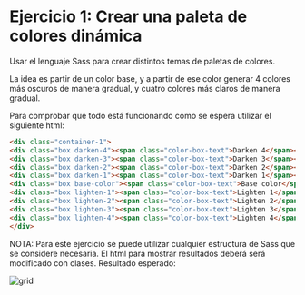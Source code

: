 # Ejercicio 1: Crear una paleta de colores dinámica

Usar el lenguaje Sass para crear distintos temas de paletas de colores.

La idea es partir de un color base, y a partir de ese color generar 4 colores más oscuros de manera gradual, y cuatro colores más claros de manera gradual.

Para comprobar que todo está funcionando como se espera utilizar el siguiente html:

```html
<div class="container-1">
<div class="box darken-4"><span class="color-box-text">Darken 4</span></div>
<div class="box darken-3"><span class="color-box-text">Darken 3</span></div>
<div class="box darken-2"><span class="color-box-text">Darken 2</span></div>
<div class="box darken-1"><span class="color-box-text">Darken 1</span></div>
<div class="box base-color"><span class="color-box-text">Base color</span></div>
<div class="box lighten-1"><span class="color-box-text">Lighten 1</span></div>
<div class="box lighten-2"><span class="color-box-text">Lighten 2</span></div>
<div class="box lighten-3"><span class="color-box-text">Lighten 3</span></div>
<div class="box lighten-4"><span class="color-box-text">Lighten 4</span></div>
</div>
````

NOTA: Para este ejercicio se puede utilizar cualquier estructura de Sass que se considere necesaria. El html para mostrar resultados deberá será modificado
con clases.
Resultado esperado:

![grid](img/grid.png)
